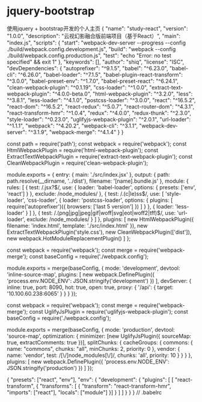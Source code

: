 # jquery-bootstrap
使用jquery + bootstrap开发的个人主页
{
  "name": "study-react",
  "version": "1.0.0",
  "description": "云视幻影融合版前端项目（基于React）",
  "main": "index.js",
  "scripts": {
    "start": "webpack-dev-server --progress --config ./build/webpack.config.development.js",
    "build": "webpack --config ./build/webpack.config.production.js",
    "test": "echo \"Error: no test specified\" && exit 1"
  },
  "keywords": [],
  "author": "shiq",
  "license": "ISC",
  "devDependencies": {
    "autoprefixer": "^9.1.5",
    "babel": "^6.23.0",
    "babel-cli": "^6.26.0",
    "babel-loader": "^7.1.5",
    "babel-plugin-react-transform": "^3.0.0",
    "babel-preset-env": "^1.7.0",
    "babel-preset-react": "^6.24.1",
    "clean-webpack-plugin": "^0.1.19",
    "css-loader": "^1.0.0",
    "extract-text-webpack-plugin": "^4.0.0-beta.0",
    "html-webpack-plugin": "^3.2.0",
    "less": "^3.8.1",
    "less-loader": "^4.1.0",
    "postcss-loader": "^3.0.0",
    "react": "^16.5.2",
    "react-dom": "^16.5.2",
    "react-redux": "^5.0.7",
    "react-router-dom": "^4.3.1",
    "react-transform-hmr": "^1.0.4",
    "redux": "^4.0.0",
    "redux-thunk": "^2.3.0",
    "style-loader": "^0.23.0",
    "uglifyjs-webpack-plugin": "^2.0.1",
    "url-loader": "^1.1.1",
    "webpack": "^4.20.2",
    "webpack-cli": "^3.1.1",
    "webpack-dev-server": "^3.1.9",
    "webpack-merge": "^4.1.4"
  }
}



const path = require('path');
const webpack = require('webpack');
const HtmlWebpackPlugin = require('html-webpack-plugin');
const ExtractTextWebpackPlugin = require('extract-text-webpack-plugin');
const CleanWebpackPlugin = require('clean-webpack-plugin');

module.exports = {
	entry: {
		main: './src/index.jsx'
	},
	output: {
		path: path.resolve(__dirname, '../dist'),
		filename: '[name].bundle.js'
	},
	module: {
		rules: [
		    {
		    	test: /\.jsx?$/,
		    	use: {
		    		loader: 'babel-loader',
		    		options: {
		    			presets: ['env', 'react']
		    		}
		    	},
		    	exclude: /node_modules/
		    },
		    {
		    	test: /\.(c|le)ss$/,
		    	use: [
		    	    'style-loader',
		    	    'css-loader',
		    	    {
		    	    	loader: 'postcss-loader',
		    	    	options: {
		    	    		plugins: [
		    	    		    require('autoprefixer')({
		    	    		    	browsers: ['last 5 version']
		    	    		    })
		    	    	    ]
		    	    	}
		    	    },
		    	    {
		    	    	loader: 'less-loader'
		    	    }
		    	]
		    },
		    {
		    	test: /\.(png|jpg|jpeg|gif|woff|svg|eot|woff2|tff)$/,
		    	use: 'url-loader',
		    	exclude: /node_modules/
		    }
		]
	},
	plugins: [
	    new HtmlWebpackPlugin({
	    	filename: 'index.html',
	    	template: './src/index.html'
	    }),
	    new ExtractTextWebpackPlugin('style.css'),
	    new CleanWebpackPlugin(['dist']),
	    new webpack.HotModuleReplacementPlugin()
	]
};




const webpack = require('webpack');
const merge = require('webpack-merge');
const baseConfig = require('./webpack.config');

module.exports = merge(baseConfig, {
	mode: 'development',
	devtool: 'inline-source-map',
	plugins: [
	    new webpack.DefinePlugin({
	    	'process.env.NODE_ENV': JSON.stringify('development')
	    })
	],
	devServer: {
		inline: true,
		port: 8090,
		hot: true,
		open: true,
		proxy: {
			'/api': {
				target: '10.100.60.238:6065'
			}
		}
	}
});

const webpack = require('webpack');
const merge = require('webpack-merge');
const UglifyJsPlugin = require('uglifyjs-webpack-plugin');
const baseConfig = require('./webpack.config');

module.exports = merge(baseConfig, {
	mode: 'production',
	devtool: 'source-map',
	optimization: {
	    minimizer: [new UglifyJsPlugin({
	    	sourceMap: true,
	    	extractComments: true
	    })],
	    splitChunks: {
            cacheGroups: { 
                commons: {
                    name: "commons",
                    chunks: "all", 
                    minChunks: 2,
                    priority: 0 
                },
                vendor: { 
                    name: 'vendor',
                    test: /[\\/]node_modules[\\/]/,
                    chunks: 'all', 
                    priority: 10 
                }
            }
        }
	},
	plugins: [
	    new webpack.DefinePlugin({
	    	'process.env.NODE_ENV': JSON.stringify('production')
	    })
	]
});

{
    "presets": ["react", "env"],
    "env":
    {
        "development":
        {
            "plugins": [
                [
                    "react-transform",
                    {
                        "transforms": [
                        {
                            "transform": "react-transform-hmr",
                            "imports": ["react"],
                            "locals": ["module"]
                        }]
                    }
                ]
            ]
        }
    }
}
// .babelrc


